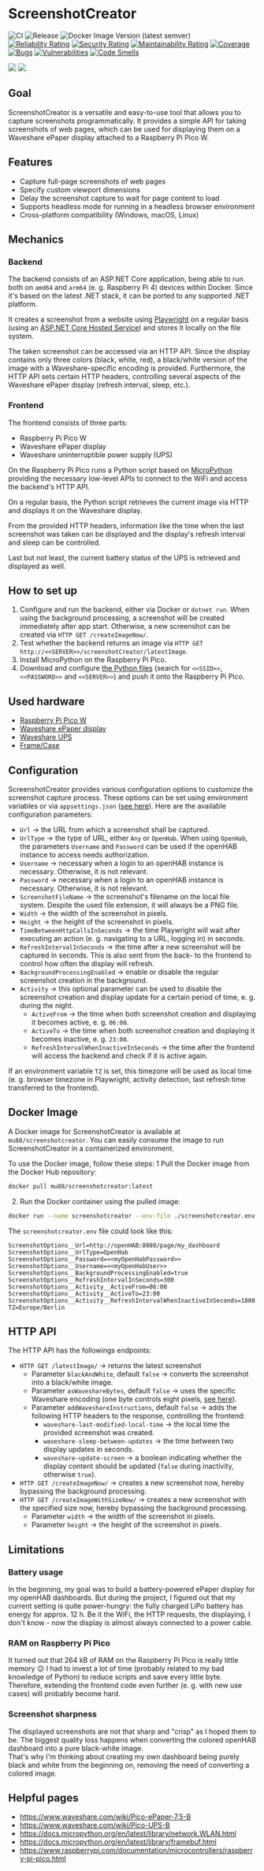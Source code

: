 # ScreenshotCreator
![CI](https://github.com/mu88/ScreenshotCreator/workflows/CI/badge.svg)
![Release](https://github.com/mu88/ScreenshotCreator/workflows/Release/badge.svg)
![Docker Image Version (latest semver)](https://img.shields.io/docker/v/mu88/screenshotcreator?logo=docker)  
[![Reliability Rating](https://sonarcloud.io/api/project_badges/measure?project=mu88_ScreenshotCreator&metric=reliability_rating)](https://sonarcloud.io/summary/new_code?id=mu88_ScreenshotCreator)
[![Security Rating](https://sonarcloud.io/api/project_badges/measure?project=mu88_ScreenshotCreator&metric=security_rating)](https://sonarcloud.io/summary/new_code?id=mu88_ScreenshotCreator)
[![Maintainability Rating](https://sonarcloud.io/api/project_badges/measure?project=mu88_ScreenshotCreator&metric=sqale_rating)](https://sonarcloud.io/summary/new_code?id=mu88_ScreenshotCreator)
[![Coverage](https://sonarcloud.io/api/project_badges/measure?project=mu88_ScreenshotCreator&metric=coverage)](https://sonarcloud.io/summary/new_code?id=mu88_ScreenshotCreator)
[![Bugs](https://sonarcloud.io/api/project_badges/measure?project=mu88_ScreenshotCreator&metric=bugs)](https://sonarcloud.io/summary/new_code?id=mu88_ScreenshotCreator)
[![Vulnerabilities](https://sonarcloud.io/api/project_badges/measure?project=mu88_ScreenshotCreator&metric=vulnerabilities)](https://sonarcloud.io/summary/new_code?id=mu88_ScreenshotCreator)
[![Code Smells](https://sonarcloud.io/api/project_badges/measure?project=mu88_ScreenshotCreator&metric=code_smells)](https://sonarcloud.io/summary/new_code?id=mu88_ScreenshotCreator)

![](public_assets/image1.jpg)
![](public_assets/image3.jpg)

## Goal
ScreenshotCreator is a versatile and easy-to-use tool that allows you to capture screenshots programmatically. It provides a simple API for taking screenshots of web pages, which can be used for displaying them on a Waveshare ePaper display attached to a Raspberry Pi Pico W.

## Features
- Capture full-page screenshots of web pages
- Specify custom viewport dimensions
- Delay the screenshot capture to wait for page content to load
- Supports headless mode for running in a headless browser environment
- Cross-platform compatibility (Windows, macOS, Linux)

## Mechanics
### Backend
The backend consists of an ASP.NET Core application, being able to run both on `amd64` and `arm64` (e. g. Raspberry Pi 4) devices within Docker. Since it's based on the latest .NET stack, it can be ported to any supported .NET platform.

It creates a screenshot from a website using [Playwright](https://playwright.dev/dotnet/) on a regular basis (using an [ASP.NET Core Hosted Service](https://learn.microsoft.com/en-us/aspnet/core/fundamentals/host/hosted-services)) and stores it locally on the file system. 

The taken screenshot can be accessed via an HTTP API. Since the display contains only three colors (black, white, red), a black/white version of the image with a Waveshare-specific encoding is provided. Furthermore, the HTTP API sets certain HTTP headers, controlling several aspects of the Waveshare ePaper display (refresh interval, sleep, etc.).

### Frontend
The frontend consists of three parts:
- Raspberry Pi Pico W
- Waveshare ePaper display
- Waveshare uninterruptible power supply (UPS)

On the Raspberry Pi Pico runs a Python script based on [MicroPython](https://micropython.org/) providing the necessary low-level APIs to connect to the WiFi and access the backend's HTTP API.

On a regular basis, the Python script retrieves the current image via HTTP and displays it on the Waveshare display.

From the provided HTTP headers, information like the time when the last screenshot was taken can be displayed and the display's refresh interval and sleep can be controlled.

Last but not least, the current battery status of the UPS is retrieved and displayed as well.

## How to set up
1. Configure and run the backend, either via Docker or `dotnet run`. When using the background processing, a screenshot will be created immediately after app start. Otherwise, a new screenshot can be created via `HTTP GET /createImageNow/`.
2. Test whether the backend returns an image via `HTTP GET http://<<SERVER>>/screenshotCreator/latestImage`.
3. Install MicroPython on the Raspberry Pi Pico.
4. Download and configure [the Python files](src/WaveshareDisplayCode) (search for `<<SSID>>`, `<<PASSWORD>>` and `<<SERVER>>`) and push it onto the Raspberry Pi Pico.

## Used hardware
- [Raspberry Pi Pico W](https://www.raspberrypi.com/products/raspberry-pi-pico/)
- [Waveshare ePaper display](https://www.waveshare.com/Pico-ePaper-7.5-B.htm)
- [Waveshare UPS](https://www.waveshare.com/product/pico-ups-b.htm)
- [Frame/Case](https://www.thingiverse.com/thing:3996613)

## Configuration
ScreenshotCreator provides various configuration options to customize the screenshot capture process. These options can be set using environment variables or via `appsettings.json` ([see here](https://learn.microsoft.com/en-us/aspnet/core/fundamentals/configuration/)). Here are the available configuration parameters:
- `Url` → the URL from which a screenshot shall be captured.
- `UrlType` → the type of URL, either `Any` or `OpenHab`. When using `OpenHab`, the parameters `Username` and `Password` can be used if the openHAB instance to access needs authorization.
- `Username` → necessary when a login to an openHAB instance is necessary. Otherwise, it is not relevant.
- `Password` → necessary when a login to an openHAB instance is necessary. Otherwise, it is not relevant.
- `ScreenshotFileName` → the screenshot's filename on the local file system. Despite the used file extension, it will always be a PNG file.
- `Width` → the width of the screenshot in pixels.
- `Height` → the height of the screenshot in pixels.
- `TimeBetweenHttpCallsInSeconds` → the time Playwright will wait after executing an action (e. g. navigating to a URL, logging in) in seconds.
- `RefreshIntervalInSeconds` → the time after a new screenshot will be captured in seconds. This is also sent from the back- to the frontend to control how often the display will refresh.
- `BackgroundProcessingEnabled` → enable or disable the regular screenshot creation in the background.
- `Activity` → this optional parameter can be used to disable the screenshot creation and display update for a certain period of time, e. g. during the night.
  - `ActiveFrom` → the time when both screenshot creation and displaying it becomes active, e. g. `06:00`.
  - `ActiveTo` → the time when both screenshot creation and displaying it becomes inactive, e. g. `23:00`.
  - `RefreshIntervalWhenInactiveInSeconds` → the time after the frontend will access the backend and check if it is active again.

If an environment variable `TZ` is set, this timezone will be used as local time (e. g. browser timezone in Playwright, activity detection, last refresh time transferred to the frontend).

## Docker Image
A Docker image for ScreenshotCreator is available at `mu88/screenshotcreator`. You can easily consume the image to run ScreenshotCreator in a containerized environment.

To use the Docker image, follow these steps:
1 Pull the Docker image from the Docker Hub repository:
```bash
docker pull mu88/screenshotcreator:latest
```
2. Run the Docker container using the pulled image:
```bash
docker run --name screenshotcreator --env-file ./screenshotcreator.env -p:8080:80 screenshotcreator:latest
```

The `screenshotcreator.env` file could look like this:
```
ScreenshotOptions__Url=http://openHAB:8080/page/my_dashboard
ScreenshotOptions__UrlType=OpenHab
ScreenshotOptions__Password=<<myOpenHabPassword>>
ScreenshotOptions__Username=<<myOpenHabUser>>
ScreenshotOptions__BackgroundProcessingEnabled=true
ScreenshotOptions__RefreshIntervalInSeconds=300
ScreenshotOptions__Activity__ActiveFrom=06:00
ScreenshotOptions__Activity__ActiveTo=23:00
ScreenshotOptions__Activity__RefreshIntervalWhenInactiveInSeconds=1800
TZ=Europe/Berlin
```

## HTTP API
The HTTP API has the followings endpoints:
- `HTTP GET /latestImage/` → returns the latest screenshot
  - Parameter `blackAndWhite`, default `false` → converts the screenshot into a black/white image.
  - Parameter `asWaveshareBytes`, default `false` → uses the specific Waveshare encoding (one byte controls eight pixels, [see here](https://www.waveshare.com/wiki/Pico-ePaper-7.5-B#Pixel_.26_Byte)).
  - Parameter `addWaveshareInstructions`, default `false` → adds the following HTTP headers to the response, controlling the frontend:
    - `waveshare-last-modified-local-time` → the local time the provided screenshot was created.
    - `waveshare-sleep-between-updates` → the time between two display updates in seconds.
    - `waveshare-update-screen` → a boolean indicating whether the display content should be updated (`false` during inactivity, otherwise `true`).
- `HTTP GET /createImageNow/` → creates a new screenshot now, hereby bypassing the background processing.
- `HTTP GET /createImageWithSizeNow/` → creates a new screenshot with the specified size now, hereby bypassing the background processing.
  - Parameter `width` → the width of the screenshot in pixels.
  - Parameter `height` → the height of the screenshot in pixels.

## Limitations
### Battery usage
In the beginning, my goal was to build a battery-powered ePaper display for my openHAB dashboards. But during the project, I figured out that my current setting is quite power-hungry: the fully charged LiPo battery has energy for approx. 12 h. Be it the WiFi, the HTTP requests, the displaying, I don't know - now the display is almost always connected to a power cable. 

### RAM on Raspberry Pi Pico
It turned out that 264 kB of RAM on the Raspberry Pi Pico is really little memory 😉 I had to invest a lot of time (probably related to my bad knowledge of Python) to reduce scripts and save every little byte. Therefore, extending the frontend code even further (e. g. with new use cases) will probably become hard.

### Screenshot sharpness
The displayed screenshots are not that sharp and "crisp" as I hoped them to be. The biggest quality loss happens when converting the colored openHAB dashboard into a pure black-white image.  
That's why I'm thinking about creating my own dashboard being purely black and white from the beginning on, removing the need of converting a colored image.

## Helpful pages
- https://www.waveshare.com/wiki/Pico-ePaper-7.5-B
- https://www.waveshare.com/wiki/Pico-UPS-B
- https://docs.micropython.org/en/latest/library/network.WLAN.html
- https://docs.micropython.org/en/latest/library/framebuf.html
- https://www.raspberrypi.com/documentation/microcontrollers/raspberry-pi-pico.html